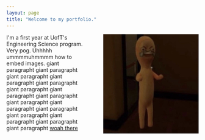 ```yaml
---
layout: page
title: "Welcome to my portfolio."
---
```


<!-- randoms to do's:
- fix image layout on mobile
- change font
- favicon?
- maybe fix scrollbar issue

sections:
- home page (about me)
- projects
- blog
-->

<img style="float: right; padding-left:50px" width="250" src="assets/image0.png">

I'm a first year at UofT's Engineering Science program. Very pog. Uhhhhh ummmmuhmmmm how to embed images. giant paragrapht giant paragrapht giant paragrapht giant paragrapht giant paragrapht giant paragrapht giant paragrapht giant paragrapht giant paragrapht giant paragrapht giant paragrapht giant paragrapht giant paragrapht giant paragrapht giant paragrapht [woah there](https://www.google.com "Google's Homepage")
